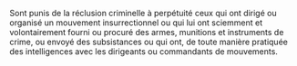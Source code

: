 Sont punis de la réclusion criminelle à perpétuité ceux qui ont dirigé ou organisé un mouvement insurrectionnel ou qui lui ont sciemment et volontairement fourni ou procuré des armes, munitions et instruments de crime, ou envoyé des subsistances ou qui ont, de toute manière pratiquée des intelligences avec les dirigeants ou commandants de mouvements.
